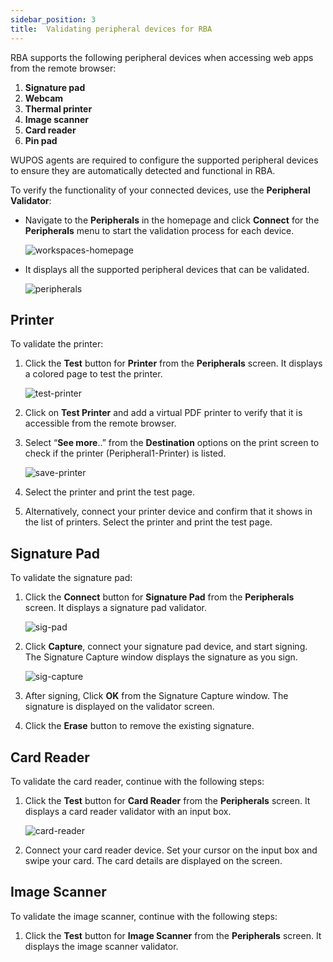 ```yaml
---
sidebar_position: 3
title:  Validating peripheral devices for RBA
---
```

RBA supports the following peripheral devices when accessing web apps from the remote browser:
1. **Signature pad**
2. **Webcam**
3. **Thermal printer**
4. **Image scanner**
5. **Card reader**
6. **Pin pad**

WUPOS agents are required to configure the supported peripheral devices to ensure they are automatically detected and functional in RBA. 

To verify the functionality of your connected devices, use the **Peripheral Validator**: 
   
- Navigate to the **Peripherals** in the homepage and click **Connect** for the **Peripherals**  menu to start the validation process for each device. 
   
  ![workspaces-homepage](/img/runbook-images/workspaces-homepage.png)

- It displays all the supported peripheral devices that can be validated.

  ![peripherals](/img/runbook-images/peripherals-validator.png)

## **Printer**

To validate the printer:
1. Click the **Test** button for **Printer** from the **Peripherals** screen. It displays a colored page to test the printer.

   ![test-printer](/img/runbook-images/validate-printer.png)

3. Click on **Test Printer** and add a virtual PDF printer to verify that it is accessible from the remote browser.
4. Select “**See more**..” from the **Destination** options on the print screen to check if the printer (Peripheral1-Printer) is listed. 

   ![save-printer](/img/runbook-images/printer-save.png)

5. Select the printer and print the test page.
6. Alternatively, connect your printer device and confirm that it shows in the list of printers. Select the printer and print the test page.


## **Signature Pad**

To validate the signature pad:
1. Click the **Connect** button for **Signature Pad** from the **Peripherals** screen. It displays a signature pad validator.

   ![sig-pad](/img/runbook-images/signature-pad.png)

2. Click **Capture**, connect your signature pad device, and start signing. The Signature Capture window displays the signature as you sign.

    ![sig-capture](/img/runbook-images/signature-capture.png)

3. After signing, Click **OK** from the Signature Capture window. The signature is displayed on the validator screen.
4. Click the **Erase** button to remove the existing signature. 


## **Card Reader**

To validate the card reader, continue with the following steps:
1. Click the **Test** button for **Card Reader** from the **Peripherals** screen. It displays a card reader validator with an input box.

   ![card-reader](/img/runbook-images/card-reader.png)

3. Connect your card reader device. Set your cursor on the input box and swipe your card. The card details are displayed on the screen.

## **Image Scanner**

To validate the image scanner, continue with the following steps:
1. Click the **Test** button for **Image Scanner** from the **Peripherals** screen. It displays the image scanner validator.
